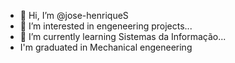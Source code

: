 - 👋 Hi, I’m @jose-henriqueS
- 👀 I’m interested in engeneering projects...
- 🌱 I’m currently learning Sistemas da Informação...
-    I'm graduated in Mechanical engeneering

<!---
jose-henriqueS/jose-henriqueS is a ✨ special ✨ repository because its `README.md` (this file) appears on your GitHub profile.
You can click the Preview link to take a look at your changes.
--->
